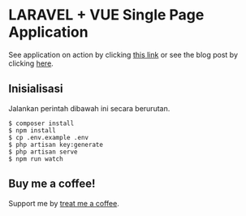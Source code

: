 # LARAVEL + VUE Single Page Application

See application on action by clicking [this link](https://abdilah.id/s/10006) or see the blog post by clicking [here](https://abdilah.id/s/10005).

## Inisialisasi

Jalankan perintah dibawah ini secara berurutan.

```
$ composer install
$ npm install
$ cp .env.example .env
$ php artisan key:generate
$ php artisan serve
$ npm run watch
```

## Buy me a coffee!

Support me by [treat me a coffee](https://www.buymeacoffee.com/ZCRlJrXz5).
